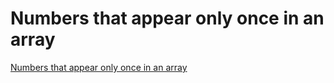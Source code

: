 # Numbers that appear only once in an array
[Numbers that appear only once in an array](https://aiwithcloud.com/2022/09/16/numbers_that_appear_only_once_in_an_array/)